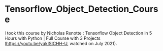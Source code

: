 # Tensorflow_Object_Detection_Course

I took this course by Nicholas Renotte : Tensorflow Object Detection in 5 Hours with Python | Full Course with 3 Projects (https://youtu.be/yqkISICHH-U, watched on July 2021).
